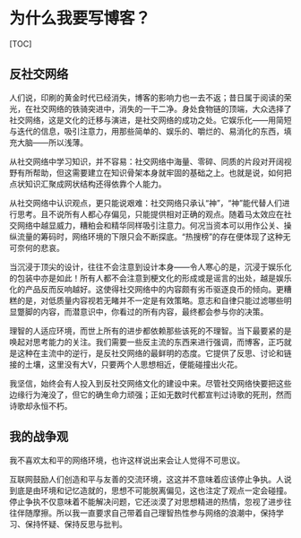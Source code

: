 # 为什么我要写博客？

[TOC]

## 反社交网络

人们说，印刷的黄金时代已经消失，博客的影响力也一去不返；昔日属于阅读的荣光，在社交网络的铁骑突进中，消失的一干二净。身处食物链的顶端，大众选择了社交网络，这是文化的迁移与演进，是社交网络的成功之处。它娱乐化——用简短与迭代的信息，吸引注意力，用那些简单的、娱乐的、嚼烂的、易消化的东西，填充大脑——所以浅薄。

从社交网络中学习知识，并不容易：社交网络中海量、零碎、同质的片段对开阔视野有所帮助，但这需要建立在知识骨架本身就牢固的基础之上。也就是说，如何把点状知识汇聚成网状结构还得依靠个人能力。

从社交网络中认识观点，更只能说艰难：社交网络只承认“神”，“神”能代替人们进行思考。且不说所有人都心存偏见，只能提供相对正确的观点。随着马太效应在社交网络中越显威力，糟粕会和精华同样吸引注意力。何况当资本可以用作公关、操纵流量的筹码时，网络环境的下限只会不断探底。“热搜榜”的存在便体现了这种无可奈何的悲哀。

当沉浸于顶尖的设计，往往不会注意到设计本身——令人寒心的是，沉浸于娱乐化的包装中亦是如此！所有人都不会注意到梗文化的形成或是谣言的出处，越是娱乐化的产品反而反响越好。这使得社交网络中的内容颇有劣币驱逐良币的倾向。更糟糕的是，对低质量内容视若无睹并不一定是有效策略。意志和自律只能过滤哪些明显蹩脚的内容，而潜意识中，你看过的所有内容，最终都会参与你的决策。

理智的人适应环境，而世上所有的进步都依赖那些该死的不理智。当下最要紧的是唤起对思考能力的关注。我们需要一些反主流的东西来进行强调，而博客，正巧就是这种在主流中的逆行，是反社交网络的最鲜明的态度。它提供了反思、讨论和链接的土壤，这里没有大V，只要两个人思想相近，便能碰撞出火花。

我坚信，始终会有人投入到反社交网络文化的建设中来。尽管社交网络快要把这些边缘行为淹没了，但它的确生命力顽强；正如无数时代都宣判过诗歌的死刑，然而诗歌却<Spark maxDelay="1050" :color="['#FFE55D','#FFA45D','#FFC45D']">永恒不朽。</Spark>

## 我的战争观

我不喜欢太和平的网络环境，也许这样说出来会让人觉得不可思议。

互联网鼓励人们创造和平与友善的交流环境，这这并不意味着应该停止争执。人说到底是由环境和记忆造就的，思想不可能脱离偏见，这也注定了观点一定会碰撞。停止争执不仅意味着不能解决问题，它还淡漠了对思想精进的热情，忽视了进步往往伴随摩擦。所以我一直要求自己带着自己理智热性参与网络的浪潮中，保持学习、保持怀疑、保持反思与批判。

